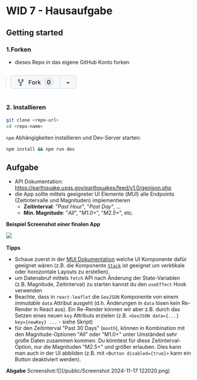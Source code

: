 # WID 7 - Hausaufgabe

## Getting started

### 1.Forken

- dieses Repo in das eigene GitHub Konto forken

<img src="public/image.png" width=200/>

### 2. Installieren

```sh
git clone <repo-url>
cd <repo-name>
```

`npm` Abhängigkeiten installieren und Dev-Server starten:

```sh
npm install && npm run dev
```

## Aufgabe

- API Dokumentation: https://earthquake.usgs.gov/earthquakes/feed/v1.0/geojson.php
- die App sollte mittels geeigneter UI Elemente (_MUI_) alle Endpoints (Zeitintervalle und Magnituden) implementieren
  - **Zeitinterval**: "_Past Hour_", "_Past Day_", ...
  - **Min. Magnitude**: "_All_", "_M1.0+_", "_M2.5+_", etc.

**Beispiel Screenshot einer finalen App**

![](/public/final-app-screenshot.png)

**Tipps**

- Schaue zuerst in der [MUI Dokumentation](https://mui.com/material-ui/all-components/) welche UI Komponente dafür geeignet wären (z.B. die Komponente [`Stack`](https://mui.com/material-ui/react-stack/) ist geeignet um verktikale oder horozontale Layouts zu erstellen).
- um Datenabruf mittels `fetch` API nach Änderung der State-Variablen (z.B. Magnitude, Zeitinterval) zu starten kannst du den `useEffect` Hook verwenden
- Beachte, dass in `react-leaflet` die `GeoJSON` Komponente von einem _immutable_ `data` Attribut ausgeht (d.h. Änderungen in `data` lösen kein Re-Render in React aus). Ein Re-Render können wir aber z.B. durch das Setzen eines neuen `key` Attributs erzielen (z.B. `<GeoJSON data={...} key={newKey} ...` - siehe Skript)
- für den Zeitinterval "Past 30 Days" (`month`), können in Kombination mit den Magnitude-Optionen "All" oder "M1.0+" unter Umständed sehr große Daten zusammen kommen. Du könntest für diese Zeitinterval-Option, nur die Magnituden "M2.5+" und größer erlauben. Dies kann man auch in der UI abbilden (z.B. mit `<Button disabled={true}>` kann ein Button deaktiviert werden).

**Abgabe**
Screenshot:![](/public/Screenshot 2024-11-17 122020.png)
